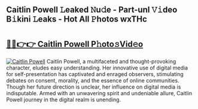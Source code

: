 ## Caitlin Powell 𝙻eaked 𝙽u𝚍e - Part-unI 𝚅𝚒deo B𝚒kini 𝙻eaks - Hot All 𝙿hotos wxTHc

# <h2><a href="http://ld2gwa.urlbe.top/?page=Caitlin+Powell">🔗🔗👉👉 Caitlin Powell P𝚑oto𝚜Vid𝚎o</a></h2>

[![Caitlin Powell](https://i.imgur.com/eBuTRDB.gif)](http://ld2gwa.urlbe.top/?page=Caitlin+Powell)
Caitlin Powell, a multifaceted and thought-provoking character, eludes easy understanding. Her innovative use of digital media for self-presentation has captivated and enraged observers, stimulating debates on consent, morality, and the essence of online communities. Though her future direction is unclear, her influence on digital media is indisputable. Armed with an unwavering spirit and undeniable allure, Caitlin Powell journey in the digital realm is unending.
